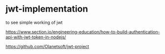 # jwt-implementation
to see simple working of jwt

https://www.section.io/engineering-education/how-to-build-authentication-api-with-jwt-token-in-nodejs/

https://github.com/Olanetsoft/jwt-project
